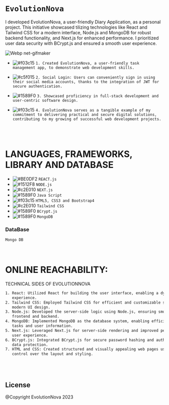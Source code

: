 # ``` EvolutionNova ```
I developed EvolutionNova, a user-friendly Diary Application, as a personal project. This initiative showcased tilizing technologies like React and Tailwind CSS for a modern interface, Node.js and MongoDB for robust backend functionality, and Next.js for enhanced performance. I prioritized user data security with BCrypt.js and ensured a smooth user experience. 

![Webp net-gifmaker](https://user-images.githubusercontent.com/53748350/270110840-ff256381-cac6-4f15-8bc4-a5a0979b4fc5.gif) 
   
  

   - ![#f03c15](https://via.placeholder.com/15/f03c15/000000?text=+) `1. Created EvolutionNova, a user-friendly task management app, to demonstrate web development skills.`

  -  ![#c5f015](https://via.placeholder.com/15/c5f015/000000?text=+) `2. Social Login: Users can conveniently sign in using their social media accounts, thanks to the integration of JWT for secure authentication.`

  - ![#1589F0](https://via.placeholder.com/15/1589F0/000000?text=+) `3. Showcased proficiency in full-stack development and user-centric software design.`
   
  - ![#f03c15](https://via.placeholder.com/15/f03c15/000000?text=+) `4. EvolutionNova serves as a tangible example of my commitment to delivering practical and secure digital solutions, contributing to my growing of successful web development projects.`




<br><br> 

# LANGUAGES, FRAMEWORKS, LIBRARY AND DATABASE

- ![#BE0DF2](https://via.placeholder.com/15/1589F0/000000?text=+) `REACT.js`
- ![#1512F8](https://via.placeholder.com/15/1589F0/000000?text=+) `NODE.js`
- ![#c2E010](https://via.placeholder.com/15/c5f015/000000?text=+) `NEXT.js`
- ![#1589F0](https://via.placeholder.com/15/1589F0/000000?text=+) `Java Script`
- ![#f03c15](https://via.placeholder.com/15/f03c15/000000?text=+) `HTML5, CSS3 and Bootstrap4`
- ![#c2E010](https://via.placeholder.com/15/c5f015/000000?text=+) `Tailwind CSS`
- ![#1589F0](https://via.placeholder.com/15/1589F0/000000?text=+) `BCrypt.js`
- ![#1589F0](https://via.placeholder.com/15/1589F0/000000?text=+) `MongoDB`


### DataBase 
```diff
Mongo DB
```
 
<br>

# ONLINE REACHABILITY:


TECHNICAL SIDES OF EVOLUTIONNOVA
```sh
1. React: Utilized React for building the user interface, enabling a dynamic and responsive user
   experience.
2. Tailwind CSS: Employed Tailwind CSS for efficient and customizable styling, resulting in a clean and
   modern UI design.
3. Node.js: Developed the server-side logic using Node.js, ensuring smooth communication between the
   frontend and backend.
4. MongoDB: Implemented MongoDB as the database system, enabling efficient data storage and retrieval for
   tasks and user information.
5. Next.js: Leveraged Next.js for server-side rendering and improved performance, enhancing the overall
   user experience.
6. BCrypt.js: Integrated BCrypt.js for secure password hashing and authentication, prioritizing user
   data protection.
7. HTML and CSS: Created structured and visually appealing web pages using HTML and CSS for precise
   control over the layout and styling.


```


<br>


<br>

License
----
@Copyright EvolutionNova  2023
